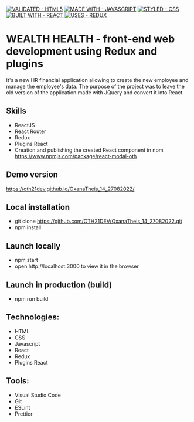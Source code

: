 [![VALIDATED - HTML5](https://img.shields.io/badge/VALIDATED-HTML5-A8000E?style=for-the-badge)](https://) [![MADE WITH - JAVASCRIPT](https://img.shields.io/badge/MADE_WITH-JAVASCRIPT-1D75C2?style=for-the-badge)](https://) [![STYLED - CSS](https://img.shields.io/badge/STYLED-CSS-E034BE?style=for-the-badge)](https://) [![BUILT WITH - REACT](https://img.shields.io/badge/BUILT_WITH-REACT-4F28B0?style=for-the-badge) ](https://)[![USES - REDUX](https://img.shields.io/badge/USES-REDUX-00bc77?style=for-the-badge)](https://)



# WEALTH HEALTH - front-end web development using Redux and plugins 

It's a new HR financial application allowing to create the new employee and manage the employee's data.
The purpose of the project was to leave the old version of the application made with JQuery and convert it into React.


## Skills

- ReactJS
- React Router
- Redux
- Plugins React
- Creation and publishing the created React component in npm https://www.npmjs.com/package/react-modal-oth


## Demo version

https://oth21dev.github.io/OxanaTheis_14_27082022/


## Local installation

- git clone https://github.com/OTH21DEV/OxanaTheis_14_27082022.git
- npm install

## Launch locally

- npm start
- open http://localhost:3000 to view it in the browser


## Launch in production (build)

- npm run build

## Technologies:

- HTML
- CSS 
- Javascript
- React
- Redux
- Plugins React

## Tools:

- Visual Studio Code
- Git 
- ESLint
- Prettier

